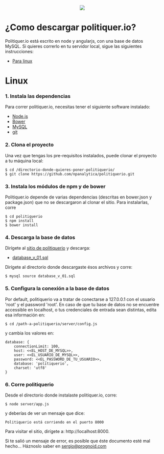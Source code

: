 <p align="center">
  <br/>
  <img src="http://prognoid.com/static/img/politiquerio.png">
  <br/>
</p>

# ¿Como descargar politiquer.io?

Politiquer.io está escrito en node y angularjs, con una base de datos MySQL. Si quieres correrlo en tu servidor local, sigue las siguientes instrucciones:

- [Para linux](#linux)

# Linux
### 1. Instala las dependencias
Para correr politiquer.io, necesitas tener el siguiente software instalado:

- <a href="https://nodejs.org/">Node.js</a>
- <a href="https://bower.io/">Bower</a>
- <a href="https://www.mysql.com/">MySQL</a>
- <a href="https://git-scm.com/">git</a>

### 2. Clona el proyecto

Una vez que tengas los pre-requisitos instalados, puede clonar el proyecto a tu máquina local:
~~~~
$ cd /directorio-donde-quieres-poner-politiquerio/
$ git clone https://github.com/npanalytica/politiquerio.git
~~~~

### 3. Instala los módulos de npm y de bower
Politiquer.io depende de varias dependencias (descritas en bower.json y package.json) que no se descargaron al clonar el sitio. Para instalarlas, corre
~~~~
$ cd politiquerio
$ npm install
$ bower install
~~~~

### 4. Descarga la base de datos
Dirígete al <a href="http://politiquer.io/descargas/">sitio de politiquerio</a> y descarga:
- <a href="http://politiquer.io/descargas/database_v_01.sql">database_v_01.sql</a>

Dirígete al directorio donde descargaste ésos archivos y corre:
~~~~
$ mysql source database_v_01.sql
~~~~

### 5. Configura la conexión a la base de datos

Por default, politiquerio va a tratar de conectarse a 127.0.0.1 con el usuario 'root' y el password 'root'. En caso de que tu base de datos no se encuentre accessible en localhost, o tus credenciales de entrada sean distintas, edita esa información en:
~~~~
$ cd /path-a-politiquerio/server/config.js
~~~~
y cambia los valores en:
~~~~
database: {
	connectionLimit: 100,
	host: <<EL_HOST_DE_MYSQL>>,
	user: <<EL_USUARIO_DE_MYSQL>>,
	password: <<EL_PASSWORD_DE_TU_USUARIO>>,
	database: 'politiquerio',
	charset: 'utf8'
}
~~~~
### 6. Corre politiquerio
Desde el directorio donde instalaste politiquer.io, corre:
~~~~
$ node server/app.js
~~~~
y deberías de ver un mensaje que dice:
~~~~
Politiquerio está corriendo en el puerto 8000
~~~~
Para visitar el sitio, dirígete a: http://localhost:8000.

Si te salió un mensaje de error, es posible que éste documento esté mal hecho... Háznoslo saber en <a href="mailto:labs@prognoid.com">sergio@prognoid.com</a>

